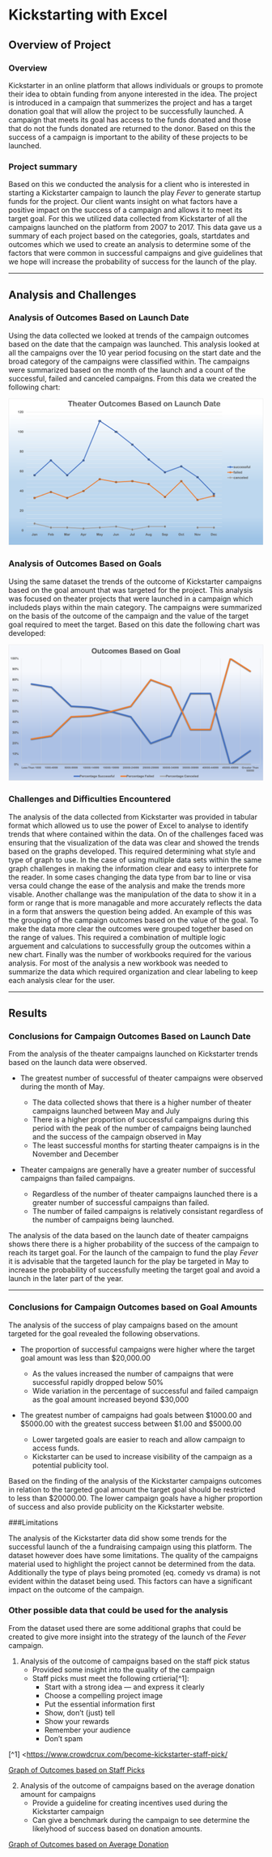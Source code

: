 # Kickstarting with Excel

## Overview of Project

### Overview

Kickstarter in an online platform that allows individuals or groups to promote their idea to obtain funding from anyone interested in the idea.  The project is introduced in a campaign that summerizes the project and has a target donation goal that will allow the project to be successfully launched.  A campaign that meets its goal has access to the funds donated and those that do not the funds donated are returned to the donor.  Based on this the success of a campaign is important to the ability of these projects to be launched.

### Project summary
Based on this we conducted the analysis for a client who is interested in starting a Kickstarter campaign to launch the play _Fever_ to generate startup funds for the project.  Our client wants insight on what factors have a positive impact on the success of a campaign and allows it to meet its target goal.  For this we utilized data collected from Kickstarter of all the campaigns launched on the platform from 2007 to 2017.  This data gave us a summary of each project based on the categories, goals, startdates and outcomes which we used to create an analysis to determine some of the factors that were common in successful campaigns and give guidelines that we hope will increase the probability of success for the launch of the play.

___
## Analysis and Challenges

### Analysis of Outcomes Based on Launch Date

Using the data collected we looked at trends of the campaign outcomes based on the date that the campaign was launched.  This analysis looked at all the campaigns over the 10 year period focusing on the start date and the broad category of the campaigns were classified within.  The campaigns were summarized based on the month of the launch and a count of the successful, failed and canceled campaigns.  From this data we created the following chart:

![Graph of Outcomes Based on Launch Date](resources/Theater_Outcomes_vs_Launch.png)

### Analysis of Outcomes Based on Goals

Using the same dataset the trends of the outcome of Kickstarter campaigns based on the goal amount that was targeted for the project.  This analysis was focused on theater projects that were launched in a campaign which includeds plays within the main category.  The campaigns were summarized on the basis of the outcome of the campaign and the value of the target goal required to meet the target.  Based on this date the following chart was developed:

![Graph of Outcomes Based on Goals](resources/Outcomes_vs_Goals.png)

### Challenges and Difficulties Encountered

The analysis of the data collected from Kickstarter was provided in tabular format which allowed us to use the power of Excel to analyse to identify trends that where contained within the data.  On of the challenges faced was ensuring that the visualization of the data was clear and showed the trends based on the graphs developed.  This required determining what style and type of graph to use.  In the case of using multiple data sets within the same graph challenges in making the information clear and easy to interprete for the reader.  In some cases changing the data type from bar to line or visa versa could change the ease of the analysis and make the trends more visable.  Another challange was the manipulation of the data to show it in a form or range that is more managable and more accurately reflects the data in a form that answers the question being added.  An example of this was the grouping of the campaign outcomes based on the value of the goal.  To make the data more clear the outcomes were grouped together based on the range of values. This required a combination of multiple logic arguement and calculations to successfully group the outcomes within a new chart.  Finally was the number of workbooks required for the various analysis.  For most of the analysis a new workbook was needed to summarize the data which required organization and clear labeling to keep each analysis clear for the user.

___
## Results

### Conclusions for Campaign Outcomes Based on Launch Date

From the analysis of the theater campaigns launched on Kickstarter trends based on the launch data were observed.

* The greatest number of successful of theater campaigns were observed during the month of May.
    * The data collected shows that there is a higher number of theater campaigns launched between May and July
    * There is a higher proportion of successful campaigns during this period with the peak of the number of campaigns being launched and the success of the campaign observed in May
    * The least successful months for starting theater campaigns is in the November and December
        
* Theater campaigns are generally have a greater number of successful campaigns than failed campaigns.
    * Regardless of the number of theater campaigns launched there is a greater number of successful campaigns than failed.
    * The number of failed campaigns is relatively consistant regardless of the number of campaigns being launched.
    
The analysis of the data based on the launch date of theater campaigns shows there there is a higher probability of the success of the campaign to reach its target goal. For the launch of the campaign to fund the play _Fever_ it is advisable that the targeted launch for the play be targeted in May to increase the probability of successfully meeting the target goal and avoid a launch in the later part of the year.
   
___

### Conclusions for Campaign Outcomes based on Goal Amounts

The analysis of the success of play campaigns based on the amount targeted for the goal revealed the following observations.

* The proportion of successful campaigns were higher where the target goal amount was less than $20,000.00
    * As the values increased the number of campaigns that were successful rapidly dropped below 50%
    * Wide variation in the percentage of successful and failed campaign as the goal amount increased beyond $30,000
    
* The greatest number of campaigns had goals between $1000.00 and $5000.00 with the greatest success between $1.00 and $5000.00
    * Lower targeted goals are easier to reach and allow campaign to access funds.
    * Kickstarter can be used to increase visibility of the campaign as a potential publicity tool.
    
Based on the finding of the analysis of the Kickstarter campaigns outcomes in relation to the targeted goal amount the target goal should be restricted to less than $20000.00.  The lower campaign goals have a higher proportion of success and also provide publicity on the Kickstarter website.

###Limitations

The analysis of the Kickstarter data did show some trends for the successful launch of the a fundraising campaign using this platform.  The dataset however does have some limitations.  The quality of the campaigns material used to highlight the project cannot be determined from the data.  Additionally the type of plays being promoted (eq. comedy vs drama) is not evident within the dataset being used.  This factors can have a significant impact on the outcome of the campaign.

### Other possible data that could be used for the analysis

From the dataset used there are some additional graphs that could be created to give more insight into the strategy of the launch of the _Fever_ campaign.

1. Analysis of the outcome of campaigns based on the staff pick status
    * Provided some insight into the quality of the campaign
    * Staff picks must meet the following crtieria[^1]:
        * Start with a strong idea — and express it clearly
        * Choose a compelling project image
        * Put the essential information first
        * Show, don’t (just) tell
        * Show your rewards
        * Remember your audience
        * Don’t spam

[^1] <https://www.crowdcrux.com/become-kickstarter-staff-pick/

[Graph of Outcomes based on Staff Picks](resourses/Campaign_Outcomes_vs_Staff_Picks.png)

2. Analysis of the outcome of campaigns based on the average donation amount for campaigns
    * Provide a guideline for creating incentives used during the Kickstarter campaign
    * Can give a benchmark during the campaign to see determine the likelyhood of success based on donation amounts.
    
[Graph of Outcomes based on Average Donation](resourses/Outcomes_by_Avg_Donation.png)
